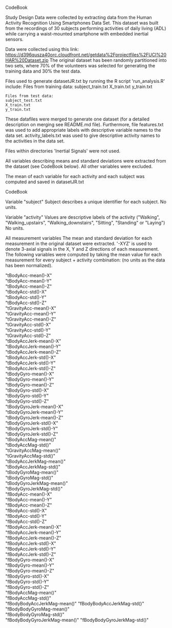 
CodeBook

Study Design
Data were collected by extracting data from the Human Activity Recognition Using Smartphones Data Set. This dataset was built from the recordings of 30 subjects 
performing activities of daily living (ADL) while carrying a waist-mounted smartphone with embedded inertial sensors.

Data were collected using this link: https://d396qusza40orc.cloudfront.net/getdata%2Fprojectfiles%2FUCI%20HAR%20Dataset.zip
The original dataset has been randomly partitioned into two sets, where 70% of the volunteers was selected for generating the training data and 30% the test data.

Files used to generate datasetJR.txt by running the R script 'run_analysis.R' include:
	Files from training data:
	subject_train.txt 
	X_train.txt 
	y_train.txt
	
	Files from test data:
	subject_test.txt 
	X_train.txt 
	y_train.txt

These datafiles were merged to generate one dataset (for a detailed description on merging see README.md file).
Furthermore, file features.txt was used to add appropriate labels  with descriptive variable names to the data set.
activity_labels.txt was used to give descriptive activity names to the activities in the data set.

Files within directories 'Inertial Signals' were not used.

All variables describing means and standard deviations were extracted from the dataset (see CodeBook below).
All other variables were excluded.

The mean of each variable for each activity and each subject was computed and saved in datasetJR.txt


CodeBook

Variable "subject"
Subject describes a unique identifier for each subject. No units.

Variable "activity"
Values are descriptive labels of the activity ("Walking", "Walking_upstairs", "Walking_downstairs", "Sitting", "Standing" or "Laying") No units.

All measurement variables
The mean and standard deviation for each measurement in the original dataset were extracted. 
'-XYZ' is used to denote 3-axial signals in the X, Y and Z directions of each measurement.
The following variables were computed by taking the mean value for each measurement for every subject + activity combination:
(no units as the data has been normalized).

"tBodyAcc-mean()-X"          
"tBodyAcc-mean()-Y"           
"tBodyAcc-mean()-Z"           
"tBodyAcc-std()-X"           
"tBodyAcc-std()-Y"            
"tBodyAcc-std()-Z"            
"tGravityAcc-mean()-X"       
"tGravityAcc-mean()-Y"        
"tGravityAcc-mean()-Z"        
"tGravityAcc-std()-X"        
"tGravityAcc-std()-Y"         
"tGravityAcc-std()-Z"         
"tBodyAccJerk-mean()-X"      
"tBodyAccJerk-mean()-Y"       
"tBodyAccJerk-mean()-Z"       
"tBodyAccJerk-std()-X"       
"tBodyAccJerk-std()-Y"        
"tBodyAccJerk-std()-Z"        
"tBodyGyro-mean()-X"         
"tBodyGyro-mean()-Y"          
"tBodyGyro-mean()-Z"          
"tBodyGyro-std()-X"          
"tBodyGyro-std()-Y"           
"tBodyGyro-std()-Z"           
"tBodyGyroJerk-mean()-X"     
"tBodyGyroJerk-mean()-Y"      
"tBodyGyroJerk-mean()-Z"      
"tBodyGyroJerk-std()-X"      
"tBodyGyroJerk-std()-Y"       
"tBodyGyroJerk-std()-Z"       
"tBodyAccMag-mean()"         
"tBodyAccMag-std()"           
"tGravityAccMag-mean()"       
"tGravityAccMag-std()"       
"tBodyAccJerkMag-mean()"      
"tBodyAccJerkMag-std()"       
"tBodyGyroMag-mean()"        
"tBodyGyroMag-std()"          
"tBodyGyroJerkMag-mean()"     
"tBodyGyroJerkMag-std()"     
"fBodyAcc-mean()-X"           
"fBodyAcc-mean()-Y"           
"fBodyAcc-mean()-Z"          
"fBodyAcc-std()-X"            
"fBodyAcc-std()-Y"            
"fBodyAcc-std()-Z"           
"fBodyAccJerk-mean()-X"       
"fBodyAccJerk-mean()-Y"       
"fBodyAccJerk-mean()-Z"      
"fBodyAccJerk-std()-X"        
"fBodyAccJerk-std()-Y"        
"fBodyAccJerk-std()-Z"       
"fBodyGyro-mean()-X"          
"fBodyGyro-mean()-Y"          
"fBodyGyro-mean()-Z"         
"fBodyGyro-std()-X"           
"fBodyGyro-std()-Y"           
"fBodyGyro-std()-Z"          
"fBodyAccMag-mean()"          
"fBodyAccMag-std()"           
"fBodyBodyAccJerkMag-mean()" 
"fBodyBodyAccJerkMag-std()"   
"fBodyBodyGyroMag-mean()"     
"fBodyBodyGyroMag-std()"     
"fBodyBodyGyroJerkMag-mean()" 
"fBodyBodyGyroJerkMag-std()"